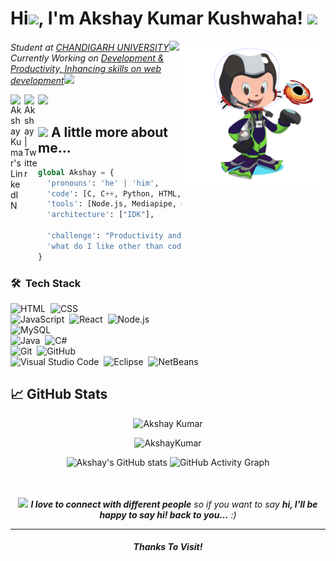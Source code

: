 
<h1> Hi<img src="https://media.giphy.com/media/hvRJCLFzcasrR4ia7z/giphy.gif" width="25px">, I'm Akshay Kumar Kushwaha! <img src="https://media.giphy.com/media/QTfX9Ejfra3ZmNxh6B/source.gif" width="50"></h1>
<img align='right' src="./git.png" width="230">
<p><em>Student at <a href="https://www.cuchd.in/">CHANDIGARH UNIVERSITY</a><img src="https://media.giphy.com/media/fYSnHlufseco8Fh93Z/giphy.gif" width="30"></br>Currently Working on <a href="#">Development & Productivity, Inhancing skills on web development</a><img src="https://media.giphy.com/media/WUlplcMpOCEmTGBtBW/giphy.gif" width="30"> 
</em></p>

<a href="https://www.linkedin.com/in/akshay-kumar-kushwaha-19b8621bb/">
  <img align="left" alt="Akshay Kumar's LinkedIN" width="22px" src="https://raw.githubusercontent.com/peterthehan/peterthehan/master/assets/linkedin.svg" />
</a>
<a href="https://twitter.com/akshay010175?s=09">
  <img align="left" alt="Akshay | Twitter" width="22px" src="https://raw.githubusercontent.com/peterthehan/peterthehan/master/assets/twitter.svg" />
</a>

![](https://visitor-badge.glitch.me/badge?page_id=Akshay01-M)


## <img src="https://media.giphy.com/media/VgCDAzcKvsR6OM0uWg/giphy.gif" width="50"> A little more about me...  

```python
global Akshay = {
  'pronouns': 'he' | 'him',
  'code': [C, C++, Python, HTML, CSS, JavaScript, React],
  'tools': [Node.js, Mediapipe, OpenCV, Bootstrap],
  'architecture': ["IDK"],

  'challenge': "Productivity and Passion, Developing Tools to build Atomic structure"
  'what do I like other than coding?': "Reading Books, Cycling, Movie, Fun-with-friends"
}
```

### 🛠 &nbsp;Tech Stack

![HTML](https://img.shields.io/badge/-HTML-05122A?style=flat&logo=HTML5)&nbsp;
![CSS](https://img.shields.io/badge/-CSS-05122A?style=flat&logo=CSS3&logoColor=1572B6)&nbsp;
<br />
![JavaScript](https://img.shields.io/badge/-JavaScript-05122A?style=flat&logo=javascript)&nbsp;
![React](https://img.shields.io/badge/-React-05122A?style=flat&logo=react)&nbsp;
![Node.js](https://img.shields.io/badge/-Node.js-05122A?style=flat&logo=node.js)&nbsp;
<br />
![MySQL](https://img.shields.io/badge/-MySQL-05122A?style=flat&logo=MySQL)&nbsp;
<br />
![Java](https://img.shields.io/badge/-Java-05122A?style=flat&logo=Java&logoColor=FFA518)&nbsp;
![C#](https://img.shields.io/badge/C%23%20-05122A?style=flat&logo=c-sharp&logoColor=FFA518)
<br />
![Git](https://img.shields.io/badge/-Git-05122A?style=flat&logo=git)&nbsp;
![GitHub](https://img.shields.io/badge/-GitHub-05122A?style=flat&logo=github)&nbsp;
<br />
![Visual Studio Code](https://img.shields.io/badge/-Visual%20Studio%20Code-05122A?style=flat&logo=visual-studio-code&logoColor=007ACC)&nbsp;
![Eclipse](https://img.shields.io/badge/-Eclipse-05122A?style=flat&logo=eclipse-ide&logoColor=2C2255)&nbsp;
![NetBeans](https://img.shields.io/badge/-NetBeans-05122A?style=flat&logo=NetBeans-ide&logoColor=2C2255)

## &#x1f4c8; GitHub Stats
 <div align="center">

<p><img src="https://github-readme-stats.vercel.app/api/top-langs?username=Akshay01-M&show_icons=true&locale=en&layout=compact&theme=radical" alt="Akshay Kumar" /></p>

 <p><img src="https://github-readme-streak-stats.herokuapp.com/?user=Akshay01-M&theme=radical" alt="AkshayKumar" /></p>


[Themes]: <> (dark, radical, merko, gruvbox, tokyonight, onedark, cobalt, synthwave, highcontrast, dracula)
![Akshay's GitHub stats](https://github-readme-stats.vercel.app/api?username=Akshay01-M&theme=radical)
![GitHub Activity Graph](https://activity-graph.herokuapp.com/graph?username=Akshay01-M&bg_color=000000&color=4fff67&line=4fff67&point=ffffff&area=true&hide_border=true)  

<br />
<br />
<img src="https://media.giphy.com/media/xUOwGiewfQAm3tcIA8/giphy.gif" width="60"> <em><b>I love to connect with different people</b> so if you want to say <b>hi, I'll be happy to say hi! back to you...</b> :)</em>

---

#### _Thanks To Visit!_
